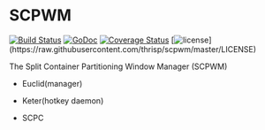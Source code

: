 # SCPWM

[![Build Status](https://travis-ci.org/thrisp/scpwm.svg?branch=master)](https://travis-ci.org/thrisp/scpwm)
[![GoDoc](https://godoc.org/github.com/thrisp/scpwm?status.png)](https://godoc.org/github.com/thrisp/scpwm)
[![Coverage Status](https://coveralls.io/repos/thrisp/scpwm/badge.png?branch=master)](https://coveralls.io/r/thrisp/scpwm?branch=master)
[![license](http://img.shields.io/badge/license-MIT-red.svg?)](https://raw.githubusercontent.com/thrisp/scpwm/master/LICENSE)

The Split Container Partitioning Window Manager (SCPWM)

- Euclid(manager)

- Keter(hotkey daemon)

- SCPC 
